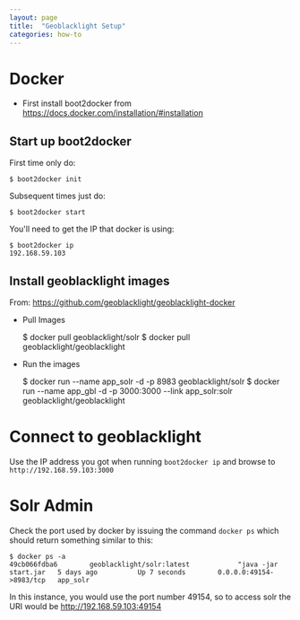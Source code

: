 ```yaml
---
layout: page
title:  "Geoblacklight Setup"
categories: how-to
---
```


# Docker

* First install boot2docker from https://docs.docker.com/installation/#installation

## Start up boot2docker

First time only do:
    
    $ boot2docker init

Subsequent times just do:

    $ boot2docker start

You'll need to get the IP that docker is using:

    $ boot2docker ip
    192.168.59.103

## Install geoblacklight images

From: https://github.com/geoblacklight/geoblacklight-docker
* Pull Images


    $ docker pull geoblacklight/solr
    $ docker pull geoblacklight/geoblacklight

* Run the images


    $ docker run --name app_solr -d -p 8983 geoblacklight/solr
    $ docker run --name app_gbl  -d -p 3000:3000 --link app_solr:solr geoblacklight/geoblacklight

# Connect to geoblacklight

Use the IP address you got when running `boot2docker ip` and browse to
`http://192.168.59.103:3000`

# Solr Admin

Check the port used by docker by issuing the command `docker ps` which should return something similar to
this:

    $ docker ps -a
    49cb066fdba6        geoblacklight/solr:latest            "java -jar start.jar   5 days ago          Up 7 seconds        0.0.0.0:49154->8983/tcp   app_solr            

In this instance, you would use the port number 49154, so to access solr the URI
would be http://192.168.59.103:49154
